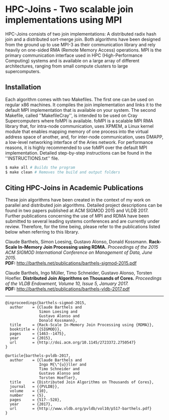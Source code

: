 # HPC-Joins - Two scalable join implementations using MPI

HPC-Joins consists of two join implementations: A distributed radix hash join and a distributed sort-merge join. Both algorithms have been designed from the ground up to use MPI-3 as their communication library and rely heavily on one-sided RMA (Remote Memory Access) operations. MPI is the primary communication interface used in HPC (High-Performance Computing) systems and is available on a large array of different architectures, ranging from small compute clusters to large supercomputers.

## Installation

Each algorithm comes with two Makefiles. The first one can be used on regular x86 machines. It compiles the join implementation and links it to the default MPI implementation that is available on your system. The second Makefile, called ''MakefileCray'', is intended to be used on Cray Supercomputers where foMPI is available. foMPI is a scalable MPI RMA library that, for intra-node communication, uses XPMEM, a Linux kernel module that enables mapping memory of one process into the virtual address space of another, and, for inter-node communication, uses DMAPP, a low-level networking interface of the Aries network. For performance reasons, it is highly recommended to use foMPI over the default MPI implementation. Detailed step-by-step instructions can be found in the ''INSTRUCTIONS.txt'' file.

```sh
$ make all # Builds the program
$ make clean # Removes the build and output folders
```
## Citing HPC-Joins in Academic Publications

These join algorithms have been created in the context of my work on parallel and distributed join algorithms. Detailed project descriptions can be found in two papers published at ACM SIGMOD 2015 and VLDB 2017. Further publications concerning the use of MPI and RDMA have been submitted to several leading systems conferences and are currently under review. Therefore, for the time being, please refer to the publications listed below when referring to this library.

Claude Barthels, Simon Loesing, Gustavo Alonso, Donald Kossmann.
**Rack-Scale In-Memory Join Processing using RDMA.**
*Proceedings of the 2015 ACM SIGMOD International Conference on Management of Data, June 2015.*  
**PDF:** http://barthels.net/publications/barthels-sigmod-2015.pdf


Claude Barthels, Ingo Müller, Timo Schneider, Gustavo Alonso, Torsten Hoefler.
**Distributed Join Algorithms on Thousands of Cores.**
*Proceedings of the VLDB Endowment, Volume 10, Issue 5, January 2017.*  
**PDF:** http://barthels.net/publications/barthels-vldb-2017.pdf

---

```
@inproceedings{barthels-sigmod-2015,
  author    = {Claude Barthels and
               Simon Loesing and
               Gustavo Alonso and
               Donald Kossmann},
  title     = {Rack-Scale In-Memory Join Processing using {RDMA}},
  booktitle = {{SIGMOD}},
  pages     = {1463--1475},
  year      = {2015},
  url       = {http://doi.acm.org/10.1145/2723372.2750547}
}
```



```
@article{barthels-pvldb-2017,
  author    = {Claude Barthels and
               Ingo M{\"{u}}ller and
               Timo Schneider and
               Gustavo Alonso and
               Torsten Hoefler},
  title     = {Distributed Join Algorithms on Thousands of Cores},
  journal   = {{PVLDB}},
  volume    = {10},
  number    = {5},
  pages     = {517--528},
  year      = {2017},
  url       = {http://www.vldb.org/pvldb/vol10/p517-barthels.pdf}
}
```